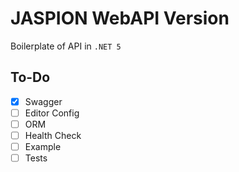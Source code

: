 # JASPION WebAPI Version

Boilerplate of API in `.NET 5`

## To-Do

- [x] Swagger
- [ ] Editor Config
- [ ] ORM
- [ ] Health Check
- [ ] Example
- [ ] Tests

